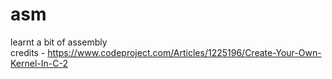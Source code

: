 # asm

learnt a bit of assembly
<br>credits - https://www.codeproject.com/Articles/1225196/Create-Your-Own-Kernel-In-C-2
